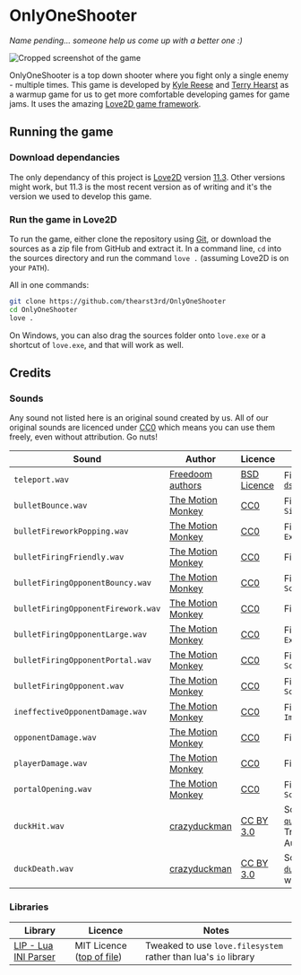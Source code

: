 # OnlyOneShooter

_Name pending... someone help us come up with a better one :)_

![Cropped screenshot of the game](https://i.imgur.com/rHrWFqh.png)

OnlyOneShooter is a top down shooter where you fight only a single enemy - multiple times. This game is developed by [Kyle Reese](https://github.com/kdreese) and [Terry Hearst](https://github.com/thearst3rd) as a warmup game for us to get more comfortable developing games for game jams. It uses the amazing [Love2D game framework](https://love2d.org/).

## Running the game

### Download dependancies

The only dependancy of this project is [Love2D](https://love2d.org/) version [11.3](https://love2d.org/wiki/11.3). Other versions might work, but 11.3 is the most recent version as of writing and it's the version we used to develop this game.

### Run the game in Love2D

To run the game, either clone the repository using [Git](https://git-scm.com/), or download the sources as a zip file from GitHub and extract it. In a command line, `cd` into the sources directory and run the command `love .` (assuming Love2D is on your `PATH`).

All in one commands:

```bash
git clone https://github.com/thearst3rd/OnlyOneShooter
cd OnlyOneShooter
love .
```

On Windows, you can also drag the sources folder onto `love.exe` or a shortcut of `love.exe`, and that will work as well.

## Credits

### Sounds

Any sound not listed here is an original sound created by us. All of our original sounds are licenced under [CC0] which means you can use them freely, even without attribution. Go nuts!

Sound | Author | Licence | Notes
--- | --- | --- | ---
`teleport.wav` | [Freedoom authors](https://github.com/freedoom/freedoom) | [BSD Licence](https://github.com/freedoom/freedoom/blob/master/COPYING.adoc) | File [`dstelept.wav`](https://github.com/freedoom/freedoom/blob/52640d675033ddaba3667c60a4c6475984f38b3b/sounds/dstelept.wav)
`bulletBounce.wav` | [The Motion Monkey] | [CC0] | File `Siren1Link.wav`
`bulletFireworkPopping.wav` | [The Motion Monkey] | [CC0] | File `Explosion8.wav`
`bulletFiringFriendly.wav` | [The Motion Monkey] | [CC0] | File `Swipe1.wav`
`bulletFiringOpponentBouncy.wav` | [The Motion Monkey] | [CC0] | File `SciFiGun15.wav`
`bulletFiringOpponentFirework.wav` | [The Motion Monkey] | [CC0] | File `Beep3.wav`
`bulletFiringOpponentLarge.wav` | [The Motion Monkey] | [CC0] | File `Explosion10.wav`
`bulletFiringOpponentPortal.wav` | [The Motion Monkey] | [CC0] | File `SciFiGun10.wav`
`bulletFiringOpponent.wav` | [The Motion Monkey] | [CC0] | File `SciFiGun5.wav`
`ineffectiveOpponentDamage.wav` | [The Motion Monkey] | [CC0] | File `Impact10.wav`
`opponentDamage.wav` | [The Motion Monkey] | [CC0] | File `Swipe13.wav`
`playerDamage.wav` | [The Motion Monkey] | [CC0] | File `Impact7.wav`
`portalOpening.wav` | [The Motion Monkey] | [CC0] | File `SciFiGun1.wav`
`duckHit.wav` | [crazyduckman](https://freesound.org/people/crazyduckman/) | [CC BY 3.0] | Sound [`a quack.wav`](https://freesound.org/people/crazyduckman/sounds/185549/). Trimmed with Audacity
`duckDeath.wav` | [crazyduckman](https://freesound.org/people/crazyduckman/) | [CC BY 3.0] | Sound [`shocked duck.wav`](https://freesound.org/people/crazyduckman/sounds/185550/). Edited with Audacity

[CC0]: https://creativecommons.org/share-your-work/public-domain/cc0/
[CC BY 3.0]: https://creativecommons.org/licenses/by/3.0/
[The Motion Monkey]: https://www.themotionmonkey.co.uk/free-resources/retro-arcade-sounds/

### Libraries

Library | Licence | Notes
--- | --- | ---
[LIP - Lua INI Parser](https://github.com/Dynodzzo/Lua_INI_Parser) | MIT Licence ([top of file](LIP.lua)) | Tweaked to use `love.filesystem` rather than lua's `io` library
